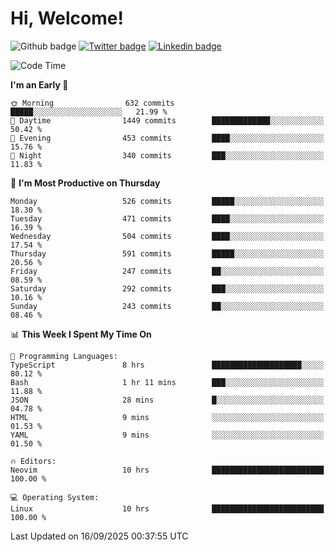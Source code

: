   # Hi, Welcome!
  ![Github badge](https://img.shields.io/github/followers/kraken-afk.svg?style=social&label=Follow&maxAge=2592000)
  [![Twitter badge](https://img.shields.io/badge/-Twitter-00acee?style=flat-square&logo=Twitter&logoColor=white)](https://twitter.com/trshppl)
  [![Linkedin badge](https://img.shields.io/badge/LinkedIn-0077B5?style=flat-square&logo=linkedin&logoColor=white)](https://www.linkedin.com/in/noveanrer)
<!--START_SECTION:waka-->
![Code Time](http://img.shields.io/badge/Code%20Time-1%2C221%20hrs%2046%20mins-blue)

**I'm an Early 🐤** 

```text
🌞 Morning                632 commits         █████░░░░░░░░░░░░░░░░░░░░   21.99 % 
🌆 Daytime                1449 commits        █████████████░░░░░░░░░░░░   50.42 % 
🌃 Evening                453 commits         ████░░░░░░░░░░░░░░░░░░░░░   15.76 % 
🌙 Night                  340 commits         ███░░░░░░░░░░░░░░░░░░░░░░   11.83 % 
```
📅 **I'm Most Productive on Thursday** 

```text
Monday                   526 commits         █████░░░░░░░░░░░░░░░░░░░░   18.30 % 
Tuesday                  471 commits         ████░░░░░░░░░░░░░░░░░░░░░   16.39 % 
Wednesday                504 commits         ████░░░░░░░░░░░░░░░░░░░░░   17.54 % 
Thursday                 591 commits         █████░░░░░░░░░░░░░░░░░░░░   20.56 % 
Friday                   247 commits         ██░░░░░░░░░░░░░░░░░░░░░░░   08.59 % 
Saturday                 292 commits         ███░░░░░░░░░░░░░░░░░░░░░░   10.16 % 
Sunday                   243 commits         ██░░░░░░░░░░░░░░░░░░░░░░░   08.46 % 
```


📊 **This Week I Spent My Time On** 

```text
💬 Programming Languages: 
TypeScript               8 hrs               ████████████████████░░░░░   80.12 % 
Bash                     1 hr 11 mins        ███░░░░░░░░░░░░░░░░░░░░░░   11.88 % 
JSON                     28 mins             █░░░░░░░░░░░░░░░░░░░░░░░░   04.78 % 
HTML                     9 mins              ░░░░░░░░░░░░░░░░░░░░░░░░░   01.53 % 
YAML                     9 mins              ░░░░░░░░░░░░░░░░░░░░░░░░░   01.50 % 

🔥 Editors: 
Neovim                   10 hrs              █████████████████████████   100.00 % 

💻 Operating System: 
Linux                    10 hrs              █████████████████████████   100.00 % 
```


 Last Updated on 16/09/2025 00:37:55 UTC
<!--END_SECTION:waka-->